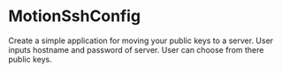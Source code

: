 # MotionSshConfig
Create a simple application for moving your public keys to a server.
User inputs hostname and password of server.
User can choose from there public keys.


